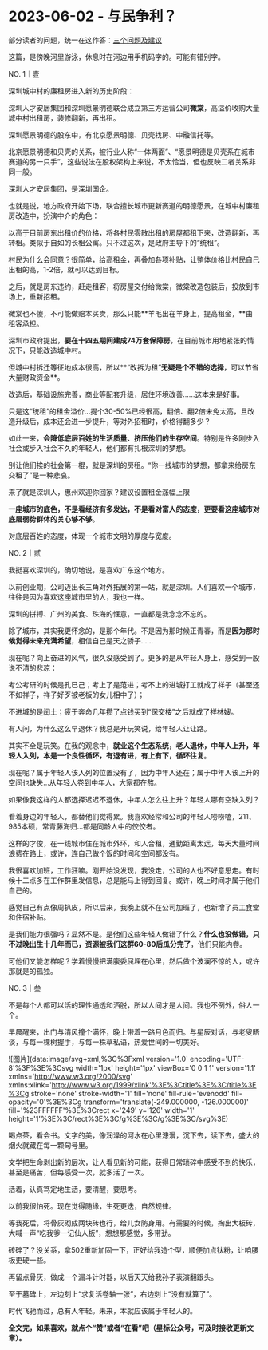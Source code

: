 # 2023-06-02 - 与民争利？

部分读者的问题，统一在这作答：[三个问题及建议](http://mp.weixin.qq.com/s?__biz=Mzg2MTg2OTYzNQ==&mid=2247483757&idx=1&sn=1f3f21f1da94cc247677c9c4da4e0565&chksm=ce11c241f9664b57924072587043371b9f3ed49bd503f895bf939f0028195ac7e872913a3e4f&scene=21#wechat_redirect)

这篇，是傍晚河里游泳，休息时在河边用手机码字的。可能有错别字。

NO. 1｜壹

深圳城中村的廉租房进入新的历史阶段：

深圳人才安居集团和深圳愿景明德联合成立第三方运营公司**微棠**，高溢价收购大量城中村出租房，装修翻新，再出租。

深圳愿景明德的股东中，有北京愿景明德、贝壳找房、中融信托等。

北京愿景明德和贝壳的关系，被行业人称“一体两面”、“愿景明德是贝壳系在城市赛道的另一只手”，这些说法在股权架构上来说，不太恰当，但也反映二者关系非同一般。

深圳人才安居集团，是深圳国企。

也就是说，地方政府开始下场，联合擅长城市更新赛道的明德愿景，在城中村廉租房改造中，扮演中介的角色：

以高于目前房东出租价的价格，将各村民零散出租的房屋都租下来，改造翻新，再转租。类似于自如的长租公寓。只不过这次，是政府主导下的“统租”。

村民为什么会同意？很简单，给高租金，再叠加各项补贴，让整体价格比村民自己出租的高，1-2倍，就可以达到目标。

之后，就是房东违约，赶走租客，将房屋交付给微棠，微棠改造包装后，投放到市场上，重新招租。

微棠也不傻，不可能做赔本买卖，那么只能**羊毛出在羊身上，提高租金，**由租客承担。

深圳市政府提出，**要在十四五期间建成74万套保障房**，在目前城市用地紧张的情况下，只能改造城中村。

但城中村拆迁等征地成本很高，所以**“改拆为租”**无疑是个不错的选择**，可以节省大量财政资金**。

改造后，基础设施完善，商业等配套升级，居住环境改善......这本来是好事。

只是这“统租”的租金溢价...提个30-50%已经很高，翻倍、翻2倍未免太高，且改造升级后，成本还会进一步提升，等对外招租时，价格得翻多少？

如此一来，**会降低底层百姓的生活质量、挤压他们的生存空间**。特别是许多刚步入社会或步入社会不久的年轻人，他们都有扎根深圳的梦想。

别让他们挨的社会第一棍，就是深圳的房租。“你一线城市的梦想，都拿来给房东交租了”是一种悲哀。

来了就是深圳人，惠州欢迎你回家？建议设置租金涨幅上限

**一座城市的底色，不是看经济有多发达，不是看对富人的态度，更要看这座城市对底层弱势群体的关心够不够**。

对底层百姓的态度，体现一个城市文明的厚度与宽度。

NO. 2｜贰

我挺喜欢深圳的，确切地说，是喜欢广东这个地方。

以前创业期，公司迈出长三角对外拓展的第一站，就是深圳。人们喜欢一个城市，往往是因为喜欢这座城市里的人，我也一样。

深圳的拼搏、广州的美食、珠海的惬意，一直都是我念念不忘的。

除了城市，其实我更怀念的，是那个年代。不是因为那时候正青春，而是**因为那时候觉得未来充满希望**，相信自己是天之骄子......

现在呢？向上奋进的风气，很久没感受到了。更多的是从年轻人身上，感受到一股说不清的悲凉：

考公考研的时候是孔已己；考上了是范进；考不上的进城打工就成了祥子（甚至还不如祥子，祥子好歹被老板的女儿相中了）；

不进城的是闰土；疲于奔命几年攒了点钱买到“保交楼”之后就成了祥林嫂。

有人问，为什么这么早退休？我总是开玩笑说，给年轻人让让路。

其实不全是玩笑。在我的观念中，**就业这个生态系统，老人退休，中年人上升，年轻人入列，本是一个良性循环，有退有进，有上有下，循环往复**。

现在呢？属于年轻人该入列的位置没有了，因为中年人还在；属于中年人该上升的空间也缺失...从年轻人卷到中年人，大家都在熬。

如果像我这样的人都选择迟迟不退休，中年人怎么往上升？年轻人哪有空缺入列？

看着身边的年轻人，都替他们觉得累。我喜欢经常和公司的年轻人唠唠嗑，211、985本硕，常青藤海归...都是同龄人中的佼佼者。

这样的才俊，在一线城市住在城市外环，和人合租，通勤距离太远，每天大量时间浪费在路上，或许，连自己做个饭的时间和空间都没有。

我很喜欢加班，工作狂嘛。刚开始没发现，我没走，公司的人也不好意思走。有时候十二点多在工作群里发信息，总是能马上得到回复。或许，晚上时间才属于他们自己的。

感觉自己有点像周扒皮，所以后来，我晚上就不在公司加班了，也新增了员工食堂和住宿补贴。

是我们能力很强吗？显然不是。是他们这些年轻人做错了什么？**什么也没做错，只不过晚出生十几年而已，资源被我们这群60-80后瓜分完了**，他们只能内卷。

可他们又能怎样呢？学着慢慢把满腹委屈埋在心里，然后做个波澜不惊的人，或许那就是的孤独。

NO. 3｜叁

不是每个人都可以活的理性通透和洒脱，所以人间才是人间。我也不例外，俗人一个。

早晨醒来，出门与清风撞个满怀，晚上带着一路月色而归。与星辰对话，与老叟晤谈，与每一棵树握手，与每一株草私语，热爱世间的一切美好。

![图片](data:image/svg+xml,%3C%3Fxml version='1.0' encoding='UTF-8'%3F%3E%3Csvg width='1px' height='1px' viewBox='0 0 1 1' version='1.1' xmlns='http://www.w3.org/2000/svg' xmlns:xlink='http://www.w3.org/1999/xlink'%3E%3Ctitle%3E%3C/title%3E%3Cg stroke='none' stroke-width='1' fill='none' fill-rule='evenodd' fill-opacity='0'%3E%3Cg transform='translate(-249.000000, -126.000000)' fill='%23FFFFFF'%3E%3Crect x='249' y='126' width='1' height='1'%3E%3C/rect%3E%3C/g%3E%3C/g%3E%3C/svg%3E)

喝点茶，看会书。文字的美，像润泽的河水在心里漶漫，沉下去，读下去，盛大的烟火就藏在每一颗句号里。

文学把生命剥出新的层次，让人看见新的可能，获得日常琐碎中感受不到的快乐，甚至是痛苦，但每感受一次，就多活了一次。

活着，认真笃定地生活，要清醒，要思考。

以前我很怕死。现在觉得随缘，生死更迭，自然规律。

等我死后，将骨灰砌成两块砖也行，给儿女防身用。有需要的时候，掏出大板砖，大喊一声“吃我爹一记仙人板”，想想那感觉，多带劲。

砖碎了？没关系，拿502重新加固一下，正好给我造个型，顺便加点钛粉，让咱腰板更硬一些。

再留点骨灰，做成一个漏斗计时器，以后天天给我孙子表演翻跟头。

至于墓碑上，左边刻上“求复活卷轴一张”，右边刻上“没有就算了”。

时代飞驰而过，总有人年轻。未来，本就应该属于年轻人的。

**全文完，如果喜欢，就点个“赞”或者“在看”吧（星标公众号，可及时接收更新文章）。**